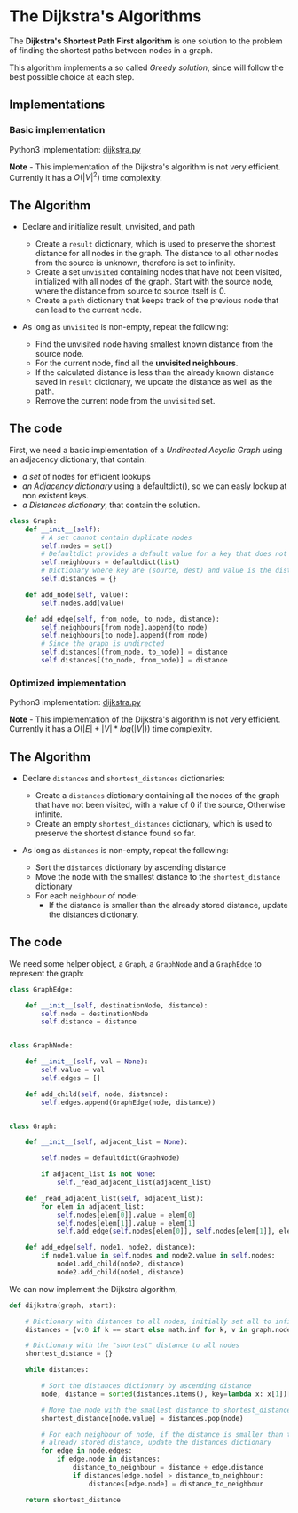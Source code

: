 # The Dijkstra's Algorithms

The **Dijkstra's Shortest Path First algorithm** is one solution to the problem of finding the shortest paths between nodes in a graph.

This algorithm implements a so called _Greedy solution_, since will follow the best possible choice at each step.

## Implementations

### Basic implementation

Python3 implementation: [dijkstra.py](../solutions/dijkstra.py)

**Note** - This implementation of the Dijkstra's algorithm is not very efficient. Currently it has a $O(|V|^2)$ time complexity.

## The Algorithm

- Declare and initialize result, unvisited, and path
    - Create a `result` dictionary, which is used to preserve the shortest distance for all nodes in the graph. The distance to all other nodes from the source is unknown, therefore is set to infinity.
    - Create a set `unvisited` containing nodes that have not been visited, initialized with all nodes of the graph. Start with the source node, where the distance from source to source itself is 0.
    - Create a `path` dictionary that keeps track of the previous node that can lead to the current node.

- As long as `unvisited` is non-empty, repeat the following:
    - Find the unvisited node having smallest known distance from the source node.
    - For the current node, find all the **unvisited neighbours**.
    - If the calculated distance is less than the already known distance saved in `result` dictionary, we update the distance as well as the path.
    - Remove the current node from the `unvisited` set.



## The code

First, we need a basic implementation of a _Undirected Acyclic Graph_ using an adjacency dictionary, that contain:
- _a set_ of nodes for efficient lookups
- _an Adjacency dictionary_ using a defaultdict(), so we can easly lookup at non existent keys.
- _a Distances dictionary_, that contain the solution.

```python
class Graph:
    def __init__(self):
        # A set cannot contain duplicate nodes
        self.nodes = set()                   
        # Defaultdict provides a default value for a key that does not exists
        self.neighbours = defaultdict(list)  
        # Dictionary where key are (source, dest) and value is the distance
        self.distances = {}                  

    def add_node(self, value):
        self.nodes.add(value)

    def add_edge(self, from_node, to_node, distance):
        self.neighbours[from_node].append(to_node)
        self.neighbours[to_node].append(from_node)
        # Since the graph is undirected
        self.distances[(from_node, to_node)] = distance
        self.distances[(to_node, from_node)] = distance    
```

### Optimized implementation

Python3 implementation: [dijkstra.py](../solutions/dijkstra_optimized.py)

**Note** - This implementation of the Dijkstra's algorithm is not very efficient. Currently it has a $O(|E| + |V| * log(|V|))$ time complexity.

## The Algorithm

- Declare `distances` and `shortest_distances` dictionaries:
    - Create a `distances` dictionary containing all the nodes of the graph that have not been visited, with a value of 0 if the source, Otherwise infinite.
    - Create an empty `shortest_distances` dictionary, which is used to preserve the shortest distance found so far.

- As long as `distances` is non-empty, repeat the following:
    - Sort the `distances` dictionary by ascending distance
    - Move the node with the smallest distance to the `shortest_distance` dictionary
    - For each `neighbour` of node:
      - If the distance is smaller than the already stored distance, update the distances dictionary.

## The code

We need some helper object, a `Graph`, a `GraphNode` and a `GraphEdge` to represent the graph:

```python
class GraphEdge:

    def __init__(self, destinationNode, distance):
        self.node = destinationNode
        self.distance = distance


class GraphNode:

    def __init__(self, val = None):
        self.value = val
        self.edges = []

    def add_child(self, node, distance):
        self.edges.append(GraphEdge(node, distance))


class Graph:

    def __init__(self, adjacent_list = None):

        self.nodes = defaultdict(GraphNode)                  

        if adjacent_list is not None:
            self._read_adjacent_list(adjacent_list)       

    def _read_adjacent_list(self, adjacent_list):
        for elem in adjacent_list:
            self.nodes[elem[0]].value = elem[0]
            self.nodes[elem[1]].value = elem[1]
            self.add_edge(self.nodes[elem[0]], self.nodes[elem[1]], elem[2])

    def add_edge(self, node1, node2, distance):
        if node1.value in self.nodes and node2.value in self.nodes:
            node1.add_child(node2, distance)
            node2.add_child(node1, distance)
```

We can now implement the Dijkstra algorithm,

```python
def dijkstra(graph, start):

    # Dictionary with distances to all nodes, initially set all to infinity
    distances = {v:0 if k == start else math.inf for k, v in graph.nodes.items()}

    # Dictionary with the "shortest" distance to all nodes
    shortest_distance = {}

    while distances:

        # Sort the distances dictionary by ascending distance
        node, distance = sorted(distances.items(), key=lambda x: x[1])[0]

        # Move the node with the smallest distance to shortest_distance
        shortest_distance[node.value] = distances.pop(node)

        # For each neighbour of node, if the distance is smaller than the
        # already stored distance, update the distances dictionary
        for edge in node.edges:
            if edge.node in distances:                
                distance_to_neighbour = distance + edge.distance
                if distances[edge.node] > distance_to_neighbour:
                    distances[edge.node] = distance_to_neighbour

    return shortest_distance
```
